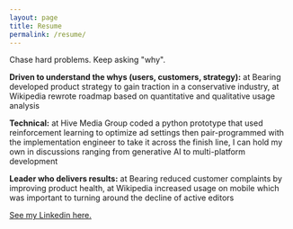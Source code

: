 ```yaml
---
layout: page
title: Resume
permalink: /resume/
---
```


Chase hard problems. Keep asking "why".

**Driven to understand the whys (users, customers, strategy):** at Bearing developed product strategy to gain traction in a conservative industry, at Wikipedia rewrote roadmap based on quantitative and qualitative usage analysis

**Technical:** at Hive Media Group coded a python prototype that used reinforcement learning to optimize ad settings then pair-programmed with the implementation engineer to take it across the finish line, I can hold my own in discussions ranging from generative AI to multi-platform development

**Leader who delivers results:** at Bearing reduced customer complaints by improving product health, at Wikipedia increased usage on mobile which was important to turning around the decline of active editors

[See my Linkedin here.](www.linkedin.com/in/kenanwang)
